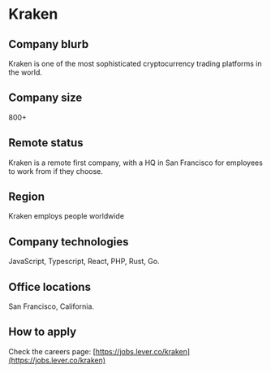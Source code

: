 # Kraken

## Company blurb

Kraken is one of the most sophisticated cryptocurrency trading platforms in the world.

## Company size

800+

## Remote status

Kraken is a remote first company, with a HQ in San Francisco for employees to work from if they choose.

## Region

Kraken employs people worldwide

## Company technologies

JavaScript, Typescript, React, PHP, Rust, Go.

## Office locations

San Francisco, California.

## How to apply

Check the careers page: [https://jobs.lever.co/kraken](https://jobs.lever.co/kraken)
